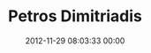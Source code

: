 ---
title: "Petros Dimitriadis"
date: 2012-11-29 08:03:33 00:00
permalink: /petrangr
twitter: ""
likes: [1518]
id: 1638
gravatar: "http://www.gravatar.com/avatar/dac9aed2406b1673027d7fb6291a5482"
---